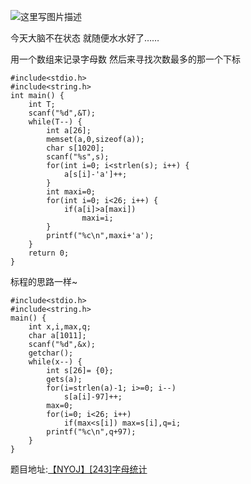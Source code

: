 ![这里写图片描述](http://img.blog.csdn.net/20160131234942908)

今天大脑不在状态
就随便水水好了……

用一个数组来记录字母数
然后来寻找次数最多的那一个下标

```
#include<stdio.h>
#include<string.h>
int main() {
	int T;
	scanf("%d",&T);
	while(T--) {
		int a[26];
		memset(a,0,sizeof(a));
		char s[1020];
		scanf("%s",s);
		for(int i=0; i<strlen(s); i++) {
			a[s[i]-'a']++;
		}
		int maxi=0;
		for(int i=0; i<26; i++) {
			if(a[i]>a[maxi])
				maxi=i;
		}
		printf("%c\n",maxi+'a');
	}
	return 0;
}

```

标程的思路一样~

```
#include<stdio.h>
#include<string.h>
main() {
	int x,i,max,q;
	char a[1011];
	scanf("%d",&x);
	getchar();
	while(x--) {
		int s[26]= {0};
		gets(a);
		for(i=strlen(a)-1; i>=0; i--)
			s[a[i]-97]++;
		max=0;
		for(i=0; i<26; i++)
			if(max<s[i]) max=s[i],q=i;
		printf("%c\n",q+97);
	}
}
```

题目地址:[【NYOJ】[243]字母统计](http://acm.nyist.net/JudgeOnline/problem.php?pid=241)